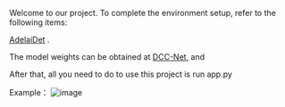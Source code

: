 
Welcome to our project. To complete the environment setup, refer to the following items:

[AdelaiDet](https://github.com/aim-uofa/AdelaiDet) .

The model weights can be obtained at [DCC-Net](https://huggingface.co/DYangjie/DCC-Net/tree/main), and

After that, all you need to do to use this project is run app.py

Example：
![image](https://github.com/user-attachments/assets/a21ca04d-a24e-4fe6-a250-6787c3f988e4)



